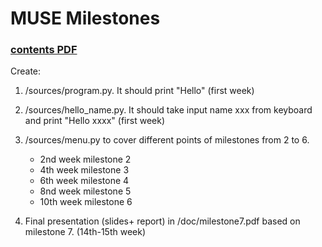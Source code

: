 # MUSE Milestones
### [contents PDF](https://github.com/jahrTeaching/Milestones/blob/main/MUSE_weekly_milestones.pdf)

Create: 
1. /sources/program.py. It should print "Hello" (first week) 
2. /sources/hello_name.py. It should take input name xxx from keyboard and print "Hello xxxx" (first week)
3. /sources/menu.py to cover different points of milestones from 2 to 6.
     *  2nd week milestone 2 
     *  4th week milestone 3
     *  6th week milestone 4
     *  8nd week milestone 5 
    *  10th week milestone 6
         
4. Final presentation (slides+ report) in /doc/milestone7.pdf based on milestone 7. (14th-15th week) 
